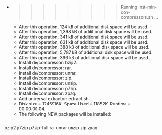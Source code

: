* >>>>>>>>> Running inst-min-con-compressors.sh ...
  * After this operation, 124 kB of additional disk space will be used.
  * After this operation, 1,398 kB of additional disk space will be used.
  * After this operation, 341 kB of additional disk space will be used.
  * After this operation, 631 kB of additional disk space will be used.
  * After this operation, 388 kB of additional disk space will be used.
  * After this operation, 5,787 kB of additional disk space will be used.
  * After this operation, 396 kB of additional disk space will be used.
  * Install de/compressor: bzip2.
  * Install de/compressor: rar.
  * Install de/compressor: unrar.
  * Install de/compressor: zip.
  * Install de/compressor: unzip.
  * Install de/compressor: p7zip.
  * Install de/compressor: zpaq.
  * Add universal extractor: extract.sh.
  * Disk size = 1245916K. Space Used = 11852K. Runtime = 00:00:00:04.
  * The following NEW packages will be installed:
  ```bash
bzip2 p7zip p7zip-full rar unrar
unzip zip zpaq
  ```
